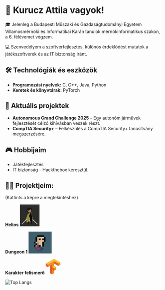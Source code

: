 # 👋 Kurucz Attila vagyok!

🎓 Jelenleg a Budapesti Műszaki és Gazdaságtudományi Egyetem Villamosmérnöki és Informatikai Karán tanulok mérnökinformatikus szakon, a 6. félévemet végzem.

💻 Szenvedélyem a szoftverfejlesztés, különös érdeklődést mutatok a játékszoftverek és az IT biztonság iránt.

## 🛠️ Technológiák és eszközök

- **Programozási nyelvek:** C, C++, Java, Python
- **Keretek és könyvtárak:** PyTorch

## 🚀 Aktuális projektek

- **Autonomous Grand Challenge 2025** – Egy autonóm járművek fejlesztését célzó kihívásban veszek részt.
- **CompTIA Security+** – Felkészülés a CompTIA Security+ tanúsítvány megszerzésére.

## 🎮 Hobbijaim

- Játékfejlesztés
- IT biztonság - Hackthebox
keresztül.

## 🧑‍💻 Projektjeim:
<p>(Kattints a képre a megtekintéshez)</p>


<div>
  <b>Helios</b>
  <a href="https://github.com/Kuruczattila2003/Hausaufgabe3">
    <img height="70" src="images/Helios.png" alt="PyTorch Logo">
  </a>
</div>
<p></p> 
<div>
  <b>Dungeon 1</b>
  <a href="https://github.com/Kuruczattila2003/Hausaufgabe3">
    <img height="70" src="images/Prog2.png" alt="PyTorch Logo">
  </a>
</div>
<p></p> 
<div>
  <b>Karakter felismerő</b>
  <a href="https://github.com/Kuruczattila2003/Hausaufgabe3">
      <img height="50" src="images/tensorflow.png" alt="TensorFlow Logo">
  </a>
</div>



<p></p>

![Top Langs](https://github-readme-stats.vercel.app/api/top-langs/?username=Kuruczattila2003&layout=compact&theme=tokyonight)


